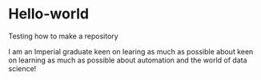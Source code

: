 # Hello-world
Testing how to make a repository

I am an Imperial graduate keen on learing as much as possible about keen on learning as much as possible about automation and the world of data science!
